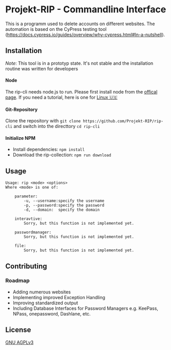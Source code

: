 # Projekt-RIP - Commandline Interface

This is a programm used to delete accounts on different websites.
The automation is based  on the CyPress testing tool (https://docs.cypress.io/guides/overview/why-cypress.html#In-a-nutshell).


## Installation
*Note*: This tool is in a prototyp state. It's not stable and the installation routine was written for developers 

#### Node
The rip-cli needs node.js to run. Please first install node from the [offical page](https://nodejs.org/de/). If you need a tutorial, here is one for [Linux 🇺🇸](https://linuxize.com/post/how-to-install-node-js-on-ubuntu-18.04/)

#### Git-Repository 
Clone the repository with `git clone https://github.com/Projekt-RIP/rip-cli` and switch into the directtory `cd rip-cli`

#### Initialize NPM
* Install dependencies: `npm install`
* Download the rip-collection: `npm run download`

## Usage
```
Usage: rip <mode> <options>
Where <mode> is one of:

    parameter:
        -u, --username:specify the username
        -p, --password:specify the password 
        -d, --domain:  specify the domain

    interavtive:
        Sorry, but this function is not implemented yet. 
    
    passwordmanager:
        Sorry, but this function is not implemented yet. 

    file:
        Sorry, but this function is not implemented yet. 

```

## Contributing

### Roadmap
* Adding numerous websites
* Implementing improved Exception Handling
* Improving standardized output
* Including Database Interfaces for Password Managers e.g. KeePass, NPass, onepassword, Dashlane, etc.

## License
[GNU AGPLv3](https://choosealicense.com/licenses/agpl-3.0/)
